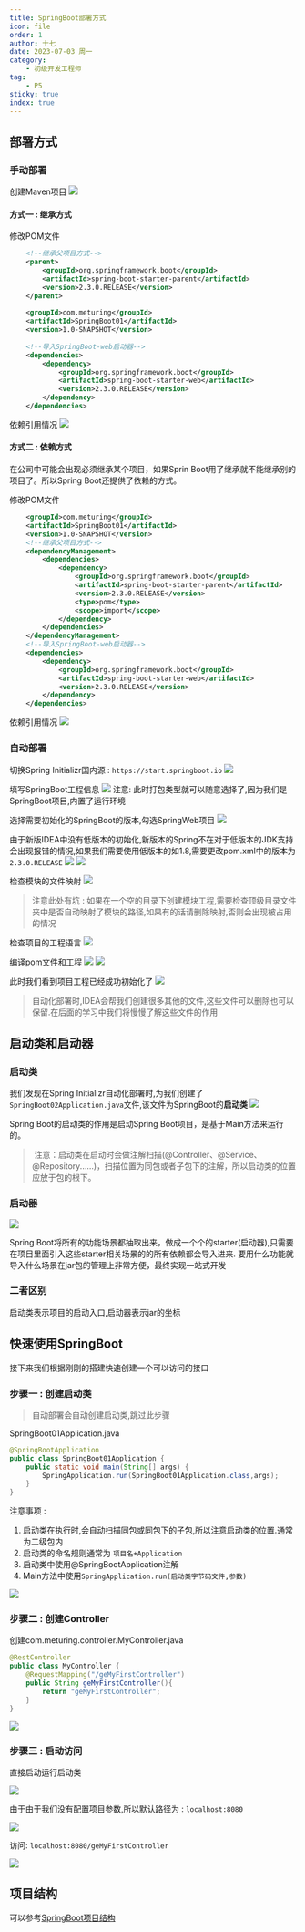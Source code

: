 ```yaml
---
title: SpringBoot部署方式
icon: file
order: 1
author: 十七
date: 2023-07-03 周一
category:
	- 初级开发工程师
tag:
	- P5
sticky: true
index: true
---
```



## 部署方式

### 手动部署

创建Maven项目
![](./assets/image-20230703151930514.png)

#### 方式一 : 继承方式

修改POM文件
```XML
    <!--继承父项目方式-->
    <parent>
        <groupId>org.springframework.boot</groupId>
        <artifactId>spring-boot-starter-parent</artifactId>
        <version>2.3.0.RELEASE</version>
    </parent>
	    
    <groupId>com.meturing</groupId>
    <artifactId>SpringBoot01</artifactId>
    <version>1.0-SNAPSHOT</version>
	    
	<!--导入SpringBoot-web启动器-->
    <dependencies>
        <dependency>
            <groupId>org.springframework.boot</groupId>
            <artifactId>spring-boot-starter-web</artifactId>
            <version>2.3.0.RELEASE</version>
        </dependency>
    </dependencies>
```

依赖引用情况
![](./assets/image-20230703152249768.png)

#### 方式二 : 依赖方式

在公司中可能会出现必须继承某个项目，如果Sprin Boot用了继承就不能继承别的项目了。所以Spring Boot还提供了依赖的方式。

修改POM文件
```XML
    <groupId>com.meturing</groupId>
    <artifactId>SpringBoot01</artifactId>
    <version>1.0-SNAPSHOT</version>
    <!--继承父项目方式-->
    <dependencyManagement>
        <dependencies>
            <dependency>
                <groupId>org.springframework.boot</groupId>
                <artifactId>spring-boot-starter-parent</artifactId>
                <version>2.3.0.RELEASE</version>
                <type>pom</type>
                <scope>import</scope>
            </dependency>
        </dependencies>
    </dependencyManagement>
    <!--导入SpringBoot-web启动器-->
    <dependencies>
        <dependency>
            <groupId>org.springframework.boot</groupId>
            <artifactId>spring-boot-starter-web</artifactId>
            <version>2.3.0.RELEASE</version>
        </dependency>
    </dependencies>
```

依赖引用情况
![](./assets/image-20230703153640070.png)

### 自动部署

切换Spring Initializr国内源 : `https://start.springboot.io`
![](./assets/image-20230703172009848.png)

填写SpringBoot工程信息
![](./assets/image-20230703171949109.png)
注意: 此时打包类型就可以随意选择了,因为我们是SpringBoot项目,内置了运行环境

选择需要初始化的SpringBoot的版本,勾选SpringWeb项目
![](./assets/image-20230703172112636.png)

由于新版IDEA中没有低版本的初始化,新版本的Spring不在对于低版本的JDK支持会出现报错的情况,如果我们需要使用低版本的如1.8,需要更改pom.xml中的版本为`2.3.0.RELEASE`
![](./assets/image-20230703172351116.png)
![](./assets/image-20230703172858922.png)

检查模块的文件映射
![](./assets/image-20230703172937505.png)
>注意此处有坑 : 如果在一个空的目录下创建模块工程,需要检查顶级目录文件夹中是否自动映射了模块的路径,如果有的话请删除映射,否则会出现被占用的情况

检查项目的工程语言
![](./assets/image-20230703172953639.png)

编译pom文件和工程
![](./assets/image-20230703173202530.png)
![](./assets/image-20230703173210498.png)

此时我们看到项目工程已经成功初始化了
![](./assets/image-20230703173248960.png)

> 自动化部署时,IDEA会帮我们创建很多其他的文件,这些文件可以删除也可以保留.在后面的学习中我们将慢慢了解这些文件的作用


## 启动类和启动器

### 启动类

我们发现在Spring Initializr自动化部署时,为我们创建了`SpringBoot02Application.java`文件,该文件为SpringBoot的**启动类**
![](./assets/image-20230703173612964.png)

Spring Boot的启动类的作用是启动Spring Boot项目，是基于Main方法来运行的。

> 注意：启动类在启动时会做注解扫描(@Controller、@Service、@Repository......)，扫描位置为同包或者子包下的注解，所以启动类的位置应放于包的根下。

### 启动器

![](./assets/image-20230703174131939.png)

Spring Boot将所有的功能场景都抽取出来，做成一个个的starter(启动器),只需要在项目里面引入这些starter相关场景的的所有依赖都会导入进来. 要用什么功能就导入什么场景在jar包的管理上非常方便，最终实现一站式开发

### 二者区别

启动类表示项目的启动入口,启动器表示jar的坐标

## 快速使用SpringBoot

接下来我们根据刚刚的搭建快速创建一个可以访问的接口

### 步骤一 : 创建启动类

> 自动部署会自动创建启动类,跳过此步骤

SpringBoot01Application.java
```Java
@SpringBootApplication
public class SpringBoot01Application {
    public static void main(String[] args) {
        SpringApplication.run(SpringBoot01Application.class,args);
    }
}
```

注意事项 : 
1. 启动类在执行时,会自动扫描同包或同包下的子包,所以注意启动类的位置.通常为二级包内
2. 启动类的命名规则通常为 `项目名+Application`
3. 启动类中使用@SpringBootApplication注解
4. Main方法中使用`SpringApplication.run(启动类字节码文件,参数)`

![](./assets/image-20230704091325104.png)

### 步骤二 : 创建Controller

创建com.meturing.controller.MyController.java
```java
@RestController
public class MyController {
    @RequestMapping("/geMyFirstController")
    public String geMyFirstController(){
        return "geMyFirstController";
    }
}
```

![](./assets/image-20230704091701086.png)

### 步骤三 : 启动访问

直接启动运行启动类

![](./assets/image-20230704091856261.png)

由于由于我们没有配置项目参数,所以默认路径为 : `localhost:8080`

![](./assets/image-20230704092006528.png)

访问: `localhost:8080/geMyFirstController`

![](./assets/image-20230704092031812.png)

## 项目结构

可以参考[SpringBoot项目结构](../04_SpringBoot项目配置与结构/SpringBoot项目配置与结构.md#SpringBoot项目结构)